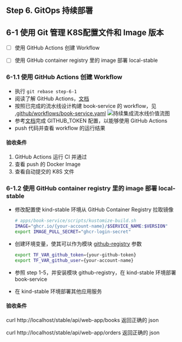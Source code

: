Step 6. GitOps 持续部署
--
## 6-1 使用 Git 管理 K8S配置文件和 Image 版本

- [ ] 使用 GitHub Actions 创建 Workflow
- [ ] 使用 GitHub container registry 里的 image 部署 local-stable




### 6-1.1 使用 GitHub Actions 创建 Workflow
- 执行 `git rebase step-6-1`
- 阅读了解 GitHub Actions，[文档](https://docs.github.com/zh/actions/learn-github-actions/understanding-github-actions)
- 按照已完成的流水线设计构建 book-service 的 workflow，见 [.github/workflows/book-service.yaml](../.github/workflows/book-service.yaml)
  ![持续集成流水线价值流图](./images/CI.png)
- 参考[文档](https://docs.github.com/zh/packages/working-with-a-github-packages-registry/working-with-the-container-registry#%E5%90%91-container-registry-%E9%AA%8C%E8%AF%81)完成 GITHUB_TOKEN 配置，以能够使用 GitHub Actions
- push 代码并查看 workflow 的运行结果

#### 验收条件

1. GitHub Actions 运行 CI 并通过
2. 查看 push 的 Docker Image
3. 查看自动提交的 K8S 文件

### 6-1.2 使用 GitHub container registry 里的 image 部署 local-stable

- 修改配置使 kind-stable 环境从 GitHub Container Registry 拉取镜像

  ```bash
  # apps/book-service/scripts/kustomize-build.sh
  IMAGE="ghcr.io/{your-account-name}/$SERVICE_NAME:$VERSION"
  export IMAGE_PULL_SECRET="ghcr-login-secret"
  ```
- 创建环境变量，使其可以作为模块 [github-registry](../terraform/module/github-registry) 参数

  ```bash
  export TF_VAR_github_token={your-github-token}
  export TF_VAR_github_user={your-account-name}
  ```
- 参照 step 1-5，并安装模块 github-registry，在 kind-stable 环境部署 book-service
- 在 kind-stable 环境部署其他应用服务

#### 验收条件

curl http://localhost/stable/api/web-app/books 返回正确的 json

curl http://localhost/stable/api/web-app/orders 返回正确的 json

